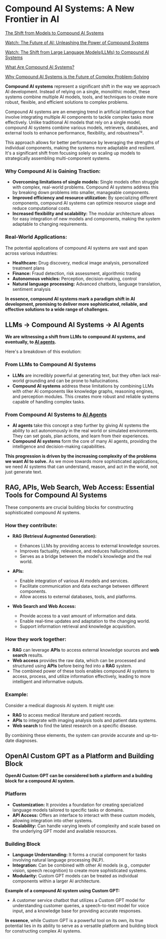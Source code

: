 # Compound AI Systems: A New Frontier in AI

[The Shift from Models to Compound AI Systems](https://bair.berkeley.edu/blog/2024/02/18/compound-ai-systems/)

[Watch: The Future of AI: Unleashing the Power of Compound Systems](https://www.youtube.com/watch?v=5QIpc6hKaKg)

[Watch: The Shift from Large Language Models(LLMs) to Compound AI Systems](https://www.youtube.com/watch?v=IaMOZq1O7JI)

[What Are Compound AI Systems?](https://www.databricks.com/glossary/compound-ai-systems)

[Why Compound AI Systems is the Future of Complex Problem-Solving](https://ashishjaiman.medium.com/why-a-compound-ai-systems-is-the-future-of-complex-problem-solving-bd7be16ed57f)

**Compound AI systems** represent a significant shift in the way we approach AI development. Instead of relying on a single, monolithic model, these systems combine multiple AI models, tools, and techniques to create more robust, flexible, and efficient solutions to complex problems.

Compound AI systems are an emerging trend in artificial intelligence that involve integrating multiple AI components to tackle complex tasks more effectively. Unlike traditional AI models that rely on a single model, compound AI systems combine various models, retrievers, databases, and external tools to enhance performance, flexibility, and robustness¹².


This approach allows for better performance by leveraging the strengths of individual components, making the systems more adaptable and resilient. It's a significant shift from focusing solely on scaling up models to strategically assembling multi-component systems.


### Why Compound AI is Gaining Traction:

* **Overcoming limitations of single models:** Single models often struggle with complex, real-world problems. Compound AI systems address this by breaking down problems into smaller, manageable components.
* **Improved efficiency and resource utilization:** By specializing different components, compound AI systems can optimize resource usage and reduce computational costs.
* **Increased flexibility and scalability:** The modular architecture allows for easy integration of new models and components, making the system adaptable to changing requirements.

### Real-World Applications:

The potential applications of compound AI systems are vast and span across various industries:

* **Healthcare:** Drug discovery, medical image analysis, personalized treatment plans
* **Finance:** Fraud detection, risk assessment, algorithmic trading
* **Autonomous vehicles:** Perception, decision-making, control
* **Natural language processing:** Advanced chatbots, language translation, sentiment analysis

**In essence, compound AI systems mark a paradigm shift in AI development, promising to deliver more sophisticated, reliable, and effective solutions to a wide range of challenges.**


## LLMs -> Compound AI Systems -> AI Agents

**We are witnessing a shift from LLMs to compound AI systems, and eventually, to [AI agents](https://www.youtube.com/watch?v=F8NKVhkZZWI).**

Here's a breakdown of this evolution:

### From LLMs to Compound AI Systems
* **LLMs** are incredibly powerful at generating text, but they often lack real-world grounding and can be prone to hallucinations.
* **Compound AI systems** address these limitations by combining LLMs with other AI components like knowledge graphs, reasoning engines, and perception modules. This creates more robust and reliable systems capable of handling complex tasks.

### From Compound AI Systems to [AI Agents](https://www.youtube.com/watch?v=F8NKVhkZZWI)
* **AI agents** take this concept a step further by giving AI systems the ability to act autonomously in the real world or simulated environments. They can set goals, plan actions, and learn from their experiences. 
* **Compound AI systems** form the core of many AI agents, providing the intelligence and decision-making capabilities.

**This progression is driven by the increasing complexity of the problems we want AI to solve.** As we move towards more sophisticated applications, we need AI systems that can understand, reason, and act in the world, not just generate text.


## RAG, APIs, Web Search, Web Access: Essential Tools for Compound AI Systems

These components are crucial building blocks for constructing sophisticated compound AI systems.

### How they contribute:

* **RAG (Retrieval Augmented Generation):**
  * Enhances LLMs by providing access to external knowledge sources.
  * Improves factuality, relevance, and reduces hallucinations. 
  * Serves as a bridge between the model's knowledge and the real world.

* **APIs:**
  * Enable integration of various AI models and services.
  * Facilitate communication and data exchange between different components.
  * Allow access to external databases, tools, and platforms.

* **Web Search and Web Access:**
  * Provide access to a vast amount of information and data.
  * Enable real-time updates and adaptation to the changing world.
  * Support information retrieval and knowledge acquisition.

### How they work together:
* **RAG** can leverage **APIs** to access external knowledge sources and **web search** results.
* **Web access** provides the raw data, which can be processed and structured using **APIs** before being fed into a **RAG** system.
* The combined power of these tools enables compound AI systems to access, process, and utilize information effectively, leading to more intelligent and informative outputs.

### Example:
Consider a medical diagnosis AI system. It might use:
* **RAG** to access medical literature and patient records.
* **APIs** to integrate with imaging analysis tools and patient data systems.
* **Web search** to find the latest research on a specific disease.

By combining these elements, the system can provide accurate and up-to-date diagnoses.





## OpenAI Custom GPT as a Platform and Building Block

**OpenAI Custom GPT can be considered both a platform and a building block for a compound AI system.**

### Platform
* **Customization:** It provides a foundation for creating specialized language models tailored to specific tasks or domains. 
* **API Access:** Offers an interface to interact with these custom models, allowing integration into other systems. 
* **Scalability:** Can handle varying levels of complexity and scale based on the underlying GPT model and available resources.

### Building Block
* **Language Understanding:** It forms a crucial component for tasks involving natural language processing (NLP). 
* **Integration:** Can be combined with other AI models (e.g., computer vision, speech recognition) to create more sophisticated systems.
* **Modularity:** Custom GPT models can be treated as individual components within a larger AI architecture.

**Example of a compound AI system using Custom GPT:**

* A customer service chatbot that utilizes a Custom GPT model for understanding customer queries, a speech-to-text model for voice input, and a knowledge base for providing accurate responses.

**In essence**, while Custom GPT is a powerful tool on its own, its true potential lies in its ability to serve as a versatile platform and building block for constructing complex AI systems.




